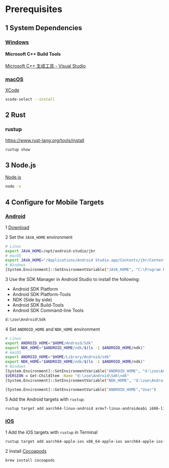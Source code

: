 
# Prerequisites

## 1 System Dependencies

### [Windows](https://tauri.app/start/prerequisites/#windows)

#### Microsoft C++ Build Tools

[Microsoft C++ 生成工具 - Visual Studio](https://visualstudio.microsoft.com/zh-hans/visual-cpp-build-tools/)

### [macOS](https://tauri.app/start/prerequisites/#macos)

[XCode](https://developer.apple.com/xcode/resources/)

```sh
xcode-select --install
```

## 2 Rust

### rustup

<https://www.rust-lang.org/tools/install>

```sh
rustup show
```

## 3 Node.js

[Node.js](https://nodejs.org/zh-cn)

```sh
node -v
```

## 4 Configure for Mobile Targets

### [Android](https://tauri.app/start/prerequisites/#android)

1 [Download](https://developer.android.com/studio)

2 Set the `JAVA_HOME` environment

```sh
# Linux
export JAVA_HOME=/opt/android-studio/jbr
# macOS
export JAVA_HOME="/Applications/Android Studio.app/Contents/jbr/Contents/Home"
# Windows
[System.Environment]::SetEnvironmentVariable("JAVA_HOME", "C:\Program Files\Android\Android Studio\jbr", "User")
```

3 Use the SDK Manager in Android Studio to install the following:

- Android SDK Platform
- Android SDK Platform-Tools
- NDK (Side by side)
- Android SDK Build-Tools
- Android SDK Command-line Tools

```sh
d:\zoo\Android\Sdk
```

4 Set `ANDROID_HOME` and `NDK_HOME` environment

```sh
# Linux
export ANDROID_HOME="$HOME/Android/Sdk"
export NDK_HOME="$ANDROID_HOME/ndk/$(ls -1 $ANDROID_HOME/ndk)"
# macOS
export ANDROID_HOME="$HOME/Library/Android/sdk"
export NDK_HOME="$ANDROID_HOME/ndk/$(ls -1 $ANDROID_HOME/ndk)"
# Windows
[System.Environment]::SetEnvironmentVariable("ANDROID_HOME", "d:\zoo\Android\Sdk", "User")
$VERSION = Get-ChildItem -Name "d:\zoo\Android\Sdk\ndk"
[System.Environment]::SetEnvironmentVariable("NDK_HOME", "d:\zoo\Android\Sdk\ndk\$VERSION", "User")
```

```sh
[System.Environment]::GetEnvironmentVariable("ANDROID_HOME","User")
```

5 Add the Android targets with `rustup`:

```sh
rustup target add aarch64-linux-android armv7-linux-androideabi i686-linux-android x86_64-linux-android
```

### [iOS](https://tauri.app/start/prerequisites/#ios)

1 Add the iOS targets with `rustup` in Terminal

```sh
rustup target add aarch64-apple-ios x86_64-apple-ios aarch64-apple-ios-sim
```

2  Install [Cocoapods](https://cocoapods.org/)

```sh
brew install cocoapods
```
